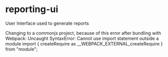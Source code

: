 # reporting-ui
User Interface used to generate reports

Changing to a commonjs project, because of this error after bundling with Webpack:
Uncaught SyntaxError: Cannot use import statement outside a module
import { createRequire as __WEBPACK_EXTERNAL_createRequire } from "module";